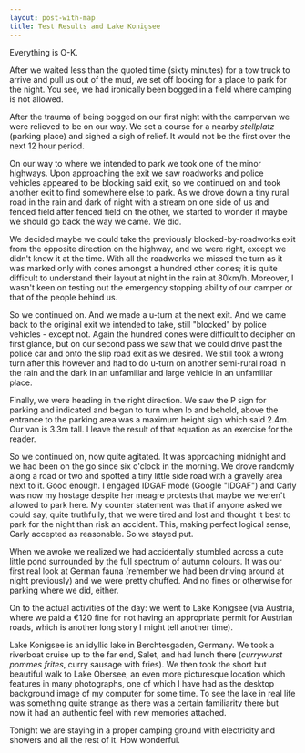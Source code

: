 ```yaml
---
layout: post-with-map
title: Test Results and Lake Konigsee
---
```


Everything is O-K.

After we waited less than the quoted time (sixty minutes) for a tow truck to arrive and pull us out of the mud, we set off looking for a place to park for the night. You see, we had ironically been bogged in a field where camping is not allowed.

After the trauma of being bogged on our first night with the campervan we were relieved to be on our way. We set a course for a nearby <em>stellplatz</em> (parking place) and sighed a sigh of relief. It would not be the first over the next 12 hour period.

On our way to where we intended to park we took one of the minor highways. Upon approaching the exit we saw roadworks and police vehicles appeared to be blocking said exit, so we continued on and took another exit to find somewhere else to park. As we drove down a tiny rural road in the rain and dark of night with a stream on one side of us and fenced field after fenced field on the other, we started to wonder if maybe we should go back the way we came. We did.

We decided maybe we could take the previously blocked-by-roadworks exit from the opposite direction on the highway, and we were right, except we didn't know it at the time. With all the roadworks we missed the turn as it was marked only with cones amongst a hundred other cones; it is quite difficult to understand their layout at night in the rain at 80km/h. Moreover, I wasn't keen on testing out the emergency stopping ability of our camper or that of the people behind us.

So we continued on. And we made a u-turn at the next exit. And we came back to the original exit we intended to take, still "blocked" by police vehicles - except not. Again the hundred cones were difficult to decipher on first glance, but on our second pass we saw that we could drive past the police car and onto the slip road exit as we desired. We still took a wrong turn after this however and had to do u-turn on another semi-rural road in the rain and the dark in an unfamiliar and large vehicle in an unfamiliar place.

Finally, we were heading in the right direction. We saw the P sign for parking and indicated and began to turn when lo and behold, above the entrance to the parking area was a maximum height sign which said 2.4m. Our van is 3.3m tall. I leave the result of that equation as an exercise for the reader.

So we continued on, now quite agitated. It was approaching midnight and we had been on the go since six o'clock in the morning. We drove randomly along a road or two and spotted a tiny little side road with a gravelly area next to it. Good enough. I engaged IDGAF mode (Google "IDGAF") and Carly was now my hostage despite her meagre protests that maybe we weren't allowed to park here. My counter statement was that if anyone asked we could say, quite truthfully, that we were tired and lost and thought it best to park for the night than risk an accident. This, making perfect logical sense, Carly accepted as reasonable. So we stayed put.

When we awoke we realized we had accidentally stumbled across a cute little pond surrounded by the full spectrum of autumn colours. It was our first real look at German fauna (remember we had been driving around at night previously) and we were pretty chuffed. And no fines or otherwise for parking where we did, either.

On to the actual activities of the day: we went to Lake Konigsee (via Austria, where we paid a €120 fine for not having an appropriate permit for Austrian roads, which is another long story I might tell another time).

Lake Konigsee is an idyllic lake in Berchtesgaden, Germany. We took a riverboat cruise up to the far end, Salet, and had lunch there (<em>currywurst pommes frites</em>, curry sausage with fries). We then took the short but beautiful walk to Lake Obersee, an even more picturesque location which features in many photographs, one of which I have had as the desktop background image of my computer for some time. To see the lake in real life was something quite strange as there was a certain familiarity there but now it had an authentic feel with new memories attached.

Tonight we are staying in a proper camping ground with electricity and showers and all the rest of it. How wonderful.
